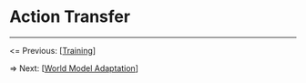 # Action Transfer

---

<= Previous: [[Training](https://github.com/Little-Podi/AdaWorld/blob/main/docs/TRAINING.md)]

=> Next: [[World Model Adaptation](https://github.com/Little-Podi/AdaWorld/blob/main/docs/ADAPTATION.md)]